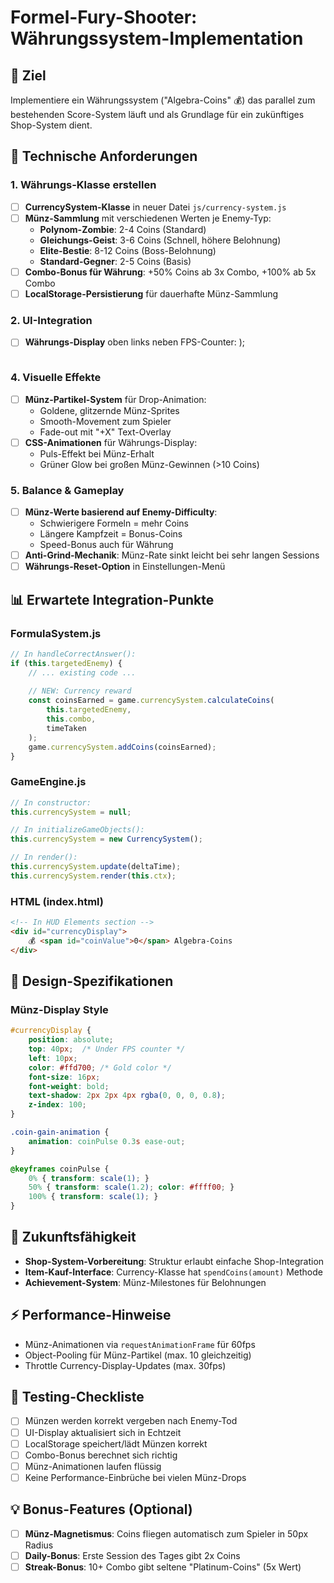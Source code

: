 # Formel-Fury-Shooter: Währungssystem-Implementation

## 🎯 Ziel
Implementiere ein Währungssystem ("Algebra-Coins" 💰) das parallel zum bestehenden Score-System läuft und als Grundlage für ein zukünftiges Shop-System dient.

## 🔧 Technische Anforderungen

### 1. Währungs-Klasse erstellen
- [ ] **CurrencySystem-Klasse** in neuer Datei `js/currency-system.js`
- [ ] **Münz-Sammlung** mit verschiedenen Werten je Enemy-Typ:
  - **Polynom-Zombie**: 2-4 Coins (Standard)
  - **Gleichungs-Geist**: 3-6 Coins (Schnell, höhere Belohnung)
  - **Elite-Bestie**: 8-12 Coins (Boss-Belohnung)
  - **Standard-Gegner**: 2-5 Coins (Basis)
- [ ] **Combo-Bonus für Währung**: +50% Coins ab 3x Combo, +100% ab 5x Combo
- [ ] **LocalStorage-Persistierung** für dauerhafte Münz-Sammlung

### 2. UI-Integration
- [ ] **Währungs-Display** oben links neben FPS-Counter:
  );
  ```

### 4. Visuelle Effekte
- [ ] **Münz-Partikel-System** für Drop-Animation:
  - Goldene, glitzernde Münz-Sprites
  - Smooth-Movement zum Spieler
  - Fade-out mit "+X" Text-Overlay
- [ ] **CSS-Animationen** für Währungs-Display:
  - Puls-Effekt bei Münz-Erhalt
  - Grüner Glow bei großen Münz-Gewinnen (>10 Coins)

### 5. Balance & Gameplay
- [ ] **Münz-Werte basierend auf Enemy-Difficulty**:
  - Schwierigere Formeln = mehr Coins
  - Längere Kampfzeit = Bonus-Coins
  - Speed-Bonus auch für Währung
- [ ] **Anti-Grind-Mechanik**: Münz-Rate sinkt leicht bei sehr langen Sessions
- [ ] **Währungs-Reset-Option** in Einstellungen-Menü

## 📊 Erwartete Integration-Punkte

### FormulaSystem.js
```javascript
// In handleCorrectAnswer():
if (this.targetedEnemy) {
    // ... existing code ...
    
    // NEW: Currency reward
    const coinsEarned = game.currencySystem.calculateCoins(
        this.targetedEnemy, 
        this.combo, 
        timeTaken
    );
    game.currencySystem.addCoins(coinsEarned);
}
```

### GameEngine.js
```javascript
// In constructor:
this.currencySystem = null;

// In initializeGameObjects():
this.currencySystem = new CurrencySystem();

// In render():
this.currencySystem.update(deltaTime);
this.currencySystem.render(this.ctx);
```

### HTML (index.html)
```html
<!-- In HUD Elements section -->
<div id="currencyDisplay">
    💰 <span id="coinValue">0</span> Algebra-Coins
</div>
```

## 🎨 Design-Spezifikationen

### Münz-Display Style
```css
#currencyDisplay {
    position: absolute;
    top: 40px;  /* Under FPS counter */
    left: 10px;
    color: #ffd700; /* Gold color */
    font-size: 16px;
    font-weight: bold;
    text-shadow: 2px 2px 4px rgba(0, 0, 0, 0.8);
    z-index: 100;
}

.coin-gain-animation {
    animation: coinPulse 0.3s ease-out;
}

@keyframes coinPulse {
    0% { transform: scale(1); }
    50% { transform: scale(1.2); color: #ffff00; }
    100% { transform: scale(1); }
}
```

## 🔮 Zukunftsfähigkeit
- **Shop-System-Vorbereitung**: Struktur erlaubt einfache Shop-Integration
- **Item-Kauf-Interface**: Currency-Klasse hat `spendCoins(amount)` Methode
- **Achievement-System**: Münz-Milestones für Belohnungen

## ⚡ Performance-Hinweise
- Münz-Animationen via `requestAnimationFrame` für 60fps
- Object-Pooling für Münz-Partikel (max. 10 gleichzeitig)
- Throttle Currency-Display-Updates (max. 30fps)

## 🧪 Testing-Checkliste
- [ ] Münzen werden korrekt vergeben nach Enemy-Tod
- [ ] UI-Display aktualisiert sich in Echtzeit
- [ ] LocalStorage speichert/lädt Münzen korrekt
- [ ] Combo-Bonus berechnet sich richtig
- [ ] Münz-Animationen laufen flüssig
- [ ] Keine Performance-Einbrüche bei vielen Münz-Drops

## 💡 Bonus-Features (Optional)
- [ ] **Münz-Magnetismus**: Coins fliegen automatisch zum Spieler in 50px Radius
- [ ] **Daily-Bonus**: Erste Session des Tages gibt 2x Coins
- [ ] **Streak-Bonus**: 10+ Combo gibt seltene "Platinum-Coins" (5x Wert)